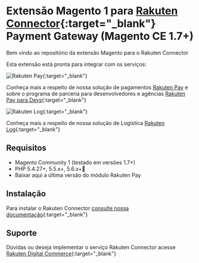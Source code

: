 # Extensão Magento 1 para [Rakuten Connector](https://digitalcommerce.rakuten.com.br/solucoes/rakuten-connector/){:target="_blank"} Payment Gateway (Magento CE 1.7+) 

Bem vindo ao repositório da extensão Magento para o Rakuten Connector

Esta extensão está pronta para integrar com os serviços:

![Rakuten Pay](https://raw.githubusercontent.com/RakutenBrasil/magento1-rakuten-pay/master/images/logo-rakuten-pay.png){:target="_blank"}
   
   Conheça mais a respeito de nossa solução de pagamentos [Rakuten Pay](https://digitalcommerce.rakuten.com.br/produtos/pagamentos-rakuten-pay/) e sobre o programa de parceria para desenvolvedores e agências [Rakuten Pay para Devs](https://digitalcommerce.rakuten.com.br/rakuten-pay-dev/){:target="_blank"}

![Rakuten Log](https://raw.githubusercontent.com/RakutenBrasil/magento1-rakuten-pay/master/images/logo-rakuten-log.png){:target="_blank"}
   
   Conheça mais a respeito de nossa solução de Logística [Rakuten Log](https://digitalcommerce.rakuten.com.br/rakuten-log/){:target="_blank"}


## Requisitos

  * Magento Community 1 (testado em versões 1.7+)
  * PHP 5.4.27+, 5.5.x+, 5.6.x+ 
  * Baixar aqui a última versão do módulo Rakuten Pay

## Instalação

  Para instalar o Rakuten Connector [consulte nossa documentação](https://developers.rakuten.com.br/production/developer/plugins_and_extensions/magento-1){:target="_blank"}


## Suporte


Dúvidas ou deseja implementar  o serviço Rakuten Connector acesse [Rakuten Digital Commerce](https://digitalcommerce.rakuten.com.br){:target="_blank"}
